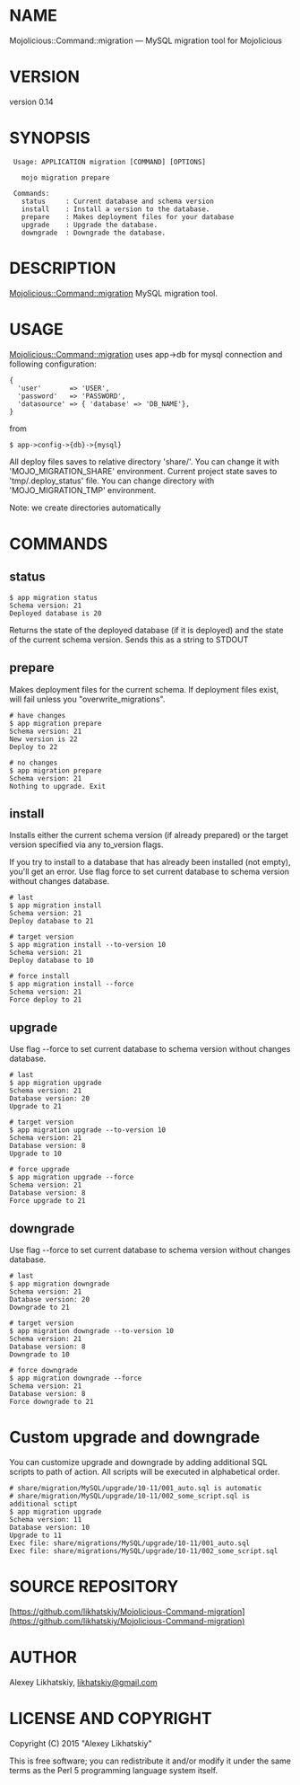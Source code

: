 # NAME

Mojolicious::Command::migration — MySQL migration tool for Mojolicious

# VERSION

version 0.14

# SYNOPSIS

     Usage: APPLICATION migration [COMMAND] [OPTIONS]
    
       mojo migration prepare
     
     Commands:
       status     : Current database and schema version
       install    : Install a version to the database.
       prepare    : Makes deployment files for your database
       upgrade    : Upgrade the database.
       downgrade  : Downgrade the database.
    

# DESCRIPTION

[Mojolicious::Command::migration](https://metacpan.org/pod/Mojolicious::Command::migration) MySQL migration tool.

# USAGE

[Mojolicious::Command::migration](https://metacpan.org/pod/Mojolicious::Command::migration) uses app->db for mysql connection and following configuration:

    {
      'user'       => 'USER',
      'password'   => 'PASSWORD',
      'datasource' => { 'database' => 'DB_NAME'},
    }

from

    $ app->config->{db}->{mysql}

All deploy files saves to relative directory 'share/'. You can change it with 'MOJO\_MIGRATION\_SHARE' environment.
Current project state saves to 'tmp/.deploy\_status' file. You can change directory with 'MOJO\_MIGRATION\_TMP' environment.

Note: we create directories automatically

# COMMANDS

## status

    $ app migration status
    Schema version: 21
    Deployed database is 20

Returns the state of the deployed database (if it is deployed) and the state of the current schema version. Sends this as a string to STDOUT

## prepare

Makes deployment files for the current schema. If deployment files exist, will fail unless you "overwrite\_migrations".

    # have changes
    $ app migration prepare
    Schema version: 21
    New version is 22
    Deploy to 22
    
    # no changes
    $ app migration prepare
    Schema version: 21
    Nothing to upgrade. Exit

## install

Installs either the current schema version (if already prepared) or the target version specified via any to\_version flags.

If you try to install to a database that has already been installed (not empty), you'll get an error. Use flag force to set current database to schema version without changes database.

    # last
    $ app migration install
    Schema version: 21
    Deploy database to 21
    
    # target version
    $ app migration install --to-version 10
    Schema version: 21
    Deploy database to 10

    # force install
    $ app migration install --force
    Schema version: 21
    Force deploy to 21

## upgrade

Use flag --force to set current database to schema version without changes database.

    # last
    $ app migration upgrade
    Schema version: 21
    Database version: 20
    Upgrade to 21
    
    # target version
    $ app migration upgrade --to-version 10
    Schema version: 21
    Database version: 8
    Upgrade to 10

    # force upgrade
    $ app migration upgrade --force
    Schema version: 21
    Database version: 8
    Force upgrade to 21

## downgrade

Use flag --force to set current database to schema version without changes database.

    # last
    $ app migration downgrade
    Schema version: 21
    Database version: 20
    Downgrade to 21
    
    # target version
    $ app migration downgrade --to-version 10
    Schema version: 21
    Database version: 8
    Downgrade to 10

    # force downgrade
    $ app migration downgrade --force
    Schema version: 21
    Database version: 8
    Force downgrade to 21

# Custom upgrade and downgrade

You can customize upgrade and downgrade by adding additional SQL scripts to path of action. All scripts will be executed in alphabetical order.

    # share/migration/MySQL/upgrade/10-11/001_auto.sql is automatic
    # share/migration/MySQL/upgrade/10-11/002_some_script.sql is additional sctipt
    $ app migration upgrade
    Schema version: 11
    Database version: 10
    Upgrade to 11
    Exec file: share/migrations/MySQL/upgrade/10-11/001_auto.sql
    Exec file: share/migrations/MySQL/upgrade/10-11/002_some_script.sql

# SOURCE REPOSITORY

[https://github.com/likhatskiy/Mojolicious-Command-migration](https://github.com/likhatskiy/Mojolicious-Command-migration)

# AUTHOR

Alexey Likhatskiy, <likhatskiy@gmail.com>

# LICENSE AND COPYRIGHT

Copyright (C) 2015 "Alexey Likhatskiy"

This is free software; you can redistribute it and/or modify it under the same terms as the Perl 5 programming language system itself.
